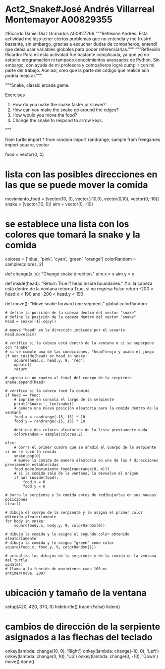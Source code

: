 # Act2_Snake#José Andrés Villarreal Montemayor  A00829355
#Ricardo Daniel Díaz Granados       A00827266
"""Reflexión Andrés: Esta actividad me hizo tener ciertos problemas que no entendía y me frustró bastante,
sin embargo, gracias a escuchar dudas de compañeros, entendí que debía usar variables globales para poder
referenciarlas."""
"""Reflexión Ricardo: Para mí esta actividad fue bastante complicada, ya que yo no estudio programación ni
tampoco conocimientos avanzados de Python. Sin embargo, con ayuda de mi profesora y compañeros logré cumplir
con mi parte del trabajo. Aún así, creo que la parte del código que realicé aún podría mejorar."""

"""Snake, classic arcade game.

Exercises

1. How do you make the snake faster or slower?
2. How can you make the snake go around the edges?
3. How would you move the food?
4. Change the snake to respond to arrow keys.

"""

from turtle import *
from random import randrange, sample
from freegames import square, vector

food = vector(0, 0)
# lista con las posibles direcciones en las que se puede mover la comida
movimiento_food = [vector(10, 0), vector(-10,0), vector(0,10), vector(0,-10)]
snake = [vector(10, 0)]
aim = vector(0, -10)

# se establece una lista con los colores que tomará la snake y la comida
colores = ['blue', 'pink', 'cyan', 'green', 'orange']
colorRandom = sample(colores, 2)

def change(x, y):
    "Change snake direction."
    aim.x = x
    aim.y = y

def inside(head):
    "Return True if head inside boundaries."
    # si la cabeza está dentro de la ventana retorna True, si no regresa False
    return -200 < head.x < 190 and -200 < head.y < 190

def move():
    "Move snake forward one segment."
    global colorRandom

    # define la posición de la cabeza dentro del vector "snake"    
    # define la posición de la cabeza dentro del vector "snake"
    head = snake[-1].copy()
    
    # mueve "head" en la dirección indicada por el usuario
    head.move(aim)
    
    # verifica si la cabeza está dentro de la ventana o si se superpone con "snake"
    # si se cumple una de las condiciones, "head"=rojo y acaba el juego
    if not inside(head) or head in snake:
        square(head.x, head.y, 9, 'red')
        update()
        return

    # agrega un un cuadro al final del cuerpo de la serpiente
    snake.append(head)
    
    # verifica si la cabeza tocó la comida
    if head == food:
        # imprime en consola el largo de la serpiente
        print('Snake:', len(snake))
        # genera una nueva posición aleatoria para la comida dentro de la ventana
        food.x = randrange(-15, 15) * 10
        food.y = randrange(-15, 15) * 10

        #obtiene dos colores aleatorios de la lista previamente dada
        colorRandom = sample(colores,2)
        
    else:
        # borra el primer cuadro que se añadió al cuerpo de la serpiente si no se tocó la comida
        snake.pop(0)
        # mueve la comida de manera aleatoria en una de las 4 direcciones previamente establecidas
        food.move(movimiento_food[randrange(0, 4)])
        # si la comida sale de la ventana, la devuelve al origen
        if not inside(food):
            food.x = 0
            food.y = 0
        
    # borra la serpiente y la comida antes de redibujarlas en sus nuevas posiciones
    clear()

    # dibuja el cuerpo de la serpiente y le asigna el primer color obtenido aleatoriamente
    for body in snake:
        square(body.x, body.y, 9, colorRandom[0])

    # dibuja la comida y le asigna el segundo color obtenido aleatoriamente
    # dibuja la comida y le asigna "green" como color
    square(food.x, food.y, 9, colorRandom[1])
    
    # actualiza los dibujos de la serpiente y de la comida en la ventana del turtle
    update()
    # llama a la función de movimiento cada 100 ms
    ontimer(move, 200)

# ubicación y tamaño de la ventana
setup(420, 420, 370, 0)
hideturtle()
tracer(False)
listen()
# cambios de dirección de la serpiente asignados a las flechas del teclado
onkey(lambda: change(10, 0), 'Right')
onkey(lambda: change(-10, 0), 'Left')
onkey(lambda: change(0, 10), 'Up')
onkey(lambda: change(0, -10), 'Down')
move()
done()
